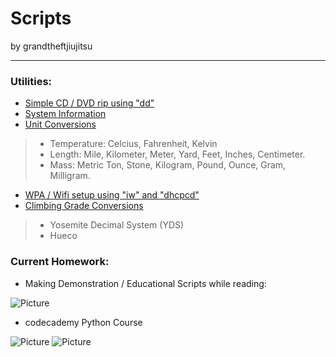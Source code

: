 Scripts
====================

by grandtheftjiujitsu
   
------------------
### Utilities:
* [Simple CD / DVD rip using "dd"](https://github.com/grandtheftjiujitsu/Scripts/blob/master/dvdrip.sh)
* [System Information](https://github.com/grandtheftjiujitsu/Scripts/blob/master/sysinfo.sh)
* [Unit Conversions](https://github.com/grandtheftjiujitsu/Scripts/blob/master/unit_coversion.py)
>* Temperature:  Celcius, Fahrenheit, Kelvin
>* Length:  Mile, Kilometer, Meter, Yard, Feet, Inches, Centimeter.
>* Mass:  Metric Ton, Stone, Kilogram, Pound, Ounce, Gram, Milligram.
* [WPA / Wifi setup using "iw" and "dhcpcd"](https://github.com/grandtheftjiujitsu/Scripts/blob/master/wifi-wpa.sh)
* [Climbing Grade Conversions](https://github.com/grandtheftjiujitsu/Scripts/blob/master/wifi-wpa.sh)
>* Yosemite Decimal System (YDS)
>* Hueco

### Current Homework:
* Making Demonstration / Educational Scripts while reading:

![Picture](http://ecx.images-amazon.com/images/I/5173Q4Lj1JL.jpg)

* codecademy Python Course

![Picture](http://www.codecademy.com/assets/logo/logo--dark-blue.svg)
![Picture](http://www.bopen.eu/technologies/open-source-technologies/python-programming-language/content_logo)
